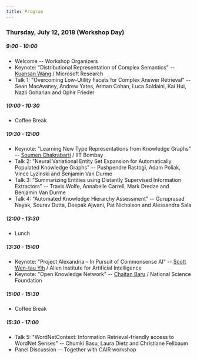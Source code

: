 ```yaml
---
title: Program
---
```


### Thursday, July 12, 2018 (Workshop Day)

##### 9:00 - 10:00
- Welcome
  -- Workshop Organizers 
- Keynote: "Distributional Representation of Complex Semantics"
  -- [Kuansan Wang](https://www.microsoft.com/en-us/research/people/kuansanw/) / Microsoft Research
- Talk 1: "Overcoming Low-Utility Facets for Complex Answer Retrieval" -- Sean MacAvaney, Andrew Yates, Arman Cohan, Luca Soldaini, Kai Hui, Nazli Goharian and Ophir Frieder
   
##### 10:00 - 10:30
- Coffee Break

##### 10:30 - 12:00
- Keynote: "Learning New Type Representations from Knowledge Graphs"
  -- [Soumen Chakrabarti](https://www.cse.iitb.ac.in/~soumen/) / IIT Bombay
- Talk 2: "Neural Variational Entity Set Expansion for Automatically Populated Knowledge Graphs" -- Pushpendre Rastogi, Adam Poliak, Vince Lyzinski and Benjamin Van Durme
- Talk 3: "Summarizing Entities using Distantly Supervised Information Extractors" -- Travis Wolfe, Annabelle Carrell, Mark Dredze and Benjamin Van Durme
- Talk 4: "Automated Knowledge Hierarchy Assessment" -- Guruprasad Nayak, Sourav Dutta, Deepak Ajwani, Pat Nicholson and Alessandra Sala

##### 12:00 - 13:30
- Lunch

##### 13:30 - 15:00
- Keynote: "Project Alexandria – In Pursuit of Commonsense AI"
  -- [Scott Wen-tau Yih](http://scottyih.org/) / Allen Institute for Artificial Intelligence
- Keynote: "Open Knowledge Network"
  -- [Chaitan Baru](http://acid.sdsc.edu/users/chaitan-baru) / National Science Foundation   

##### 15:00 - 15:30
- Coffee Break


##### 15:30 - 17:00
- Talk 5: "WordNetContext: Information Retrieval-friendly access to WordNet Senses" -- Chumki Basu, Laura Dietz and Christiane Fellbaum
- Panel Discussion
  -- Together with CAIR workshop

